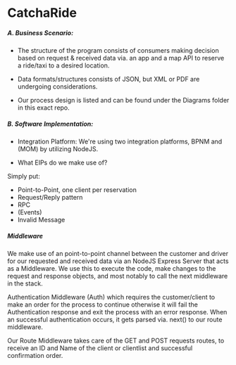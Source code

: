 # CatchaRide

##### A. Business Scenario: 

* The structure of the program consists of consumers making decision based on request & received data via. an app and a map API to reserve a ride/taxi to a desired location. 

* Data formats/structures consists of JSON, but XML or PDF are undergoing considerations. 

* Our process design is listed and can be found under the Diagrams folder in this exact repo.


##### B. Software Implementation: 
* Integration Platform: 
We're using two integration platforms, BPNM and (MOM) by utilizing NodeJS.

* What EIPs do we make use of? 

Simply put: 

* Point-to-Point, one client per reservation
* Request/Reply pattern 
* RPC
* (Events)
* Invalid Message


##### Middleware 

We make use of an point-to-point channel between the customer and driver for our requested and received data via an NodeJS Express Server that acts as a Middleware. 
We use this to execute the code, make changes to the request and response objects, and most notably to call the next middleware in the stack. 

 Authentication Middleware (Auth) which requires the customer/client to make an order for the process to continue otherwise it will fail the Authentication response and exit the process with an error response. When an successful authentication occurs, it gets parsed via. next() to our route middleware.

Our Route Middleware takes care of the GET and POST requests routes, to receive an ID and Name of the client or clientlist and successful confirmation order. 

